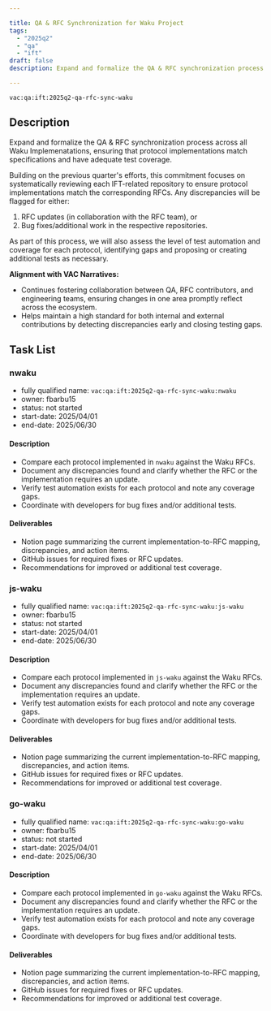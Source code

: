 ```yaml
---

title: QA & RFC Synchronization for Waku Project
tags:
  - "2025q2"
  - "qa"
  - "ift"
draft: false
description: Expand and formalize the QA & RFC synchronization process across all Waku Implemenatations.

---
```


`vac:qa:ift:2025q2-qa-rfc-sync-waku`

## Description
Expand and formalize the QA & RFC synchronization process across all Waku Implemenatations, 
ensuring that protocol implementations match specifications and have adequate test coverage.

Building on the previous quarter's efforts, 
this commitment focuses on systematically reviewing each IFT-related repository 
to ensure protocol implementations match the corresponding RFCs. 
Any discrepancies will be flagged for either:
1. RFC updates (in collaboration with the RFC team), or 
2. Bug fixes/additional work in the respective repositories.

As part of this process, we will also assess the level of test automation and coverage for each protocol, 
identifying gaps and proposing or creating additional tests as necessary.

**Alignment with VAC Narratives:**
* Continues fostering collaboration between QA, RFC contributors, and engineering teams, ensuring changes in one area promptly reflect across the ecosystem.
* Helps maintain a high standard for both internal and external contributions by detecting discrepancies early and closing testing gaps.

## Task List

### nwaku

* fully qualified name: `vac:qa:ift:2025q2-qa-rfc-sync-waku:nwaku`
* owner: fbarbu15
* status: not started
* start-date: 2025/04/01
* end-date: 2025/06/30

#### Description
- Compare each protocol implemented in `nwaku` against the Waku RFCs.
- Document any discrepancies found and clarify whether the RFC or the implementation requires an update.
- Verify test automation exists for each protocol and note any coverage gaps.
- Coordinate with developers for bug fixes and/or additional tests.

#### Deliverables
* Notion page summarizing the current implementation-to-RFC mapping, discrepancies, and action items.
* GitHub issues for required fixes or RFC updates.
* Recommendations for improved or additional test coverage.

### js-waku

* fully qualified name: `vac:qa:ift:2025q2-qa-rfc-sync-waku:js-waku`
* owner: fbarbu15
* status: not started
* start-date: 2025/04/01
* end-date: 2025/06/30

#### Description
- Compare each protocol implemented in `js-waku` against the Waku RFCs.
- Document any discrepancies found and clarify whether the RFC or the implementation requires an update.
- Verify test automation exists for each protocol and note any coverage gaps.
- Coordinate with developers for bug fixes and/or additional tests.

#### Deliverables
* Notion page summarizing the current implementation-to-RFC mapping, discrepancies, and action items.
* GitHub issues for required fixes or RFC updates.
* Recommendations for improved or additional test coverage.

### go-waku

* fully qualified name: `vac:qa:ift:2025q2-qa-rfc-sync-waku:go-waku`
* owner: fbarbu15
* status: not started
* start-date: 2025/04/01
* end-date: 2025/06/30

#### Description
- Compare each protocol implemented in `go-waku` against the Waku RFCs.
- Document any discrepancies found and clarify whether the RFC or the implementation requires an update.
- Verify test automation exists for each protocol and note any coverage gaps.
- Coordinate with developers for bug fixes and/or additional tests.

#### Deliverables
* Notion page summarizing the current implementation-to-RFC mapping, discrepancies, and action items.
* GitHub issues for required fixes or RFC updates.
* Recommendations for improved or additional test coverage.
